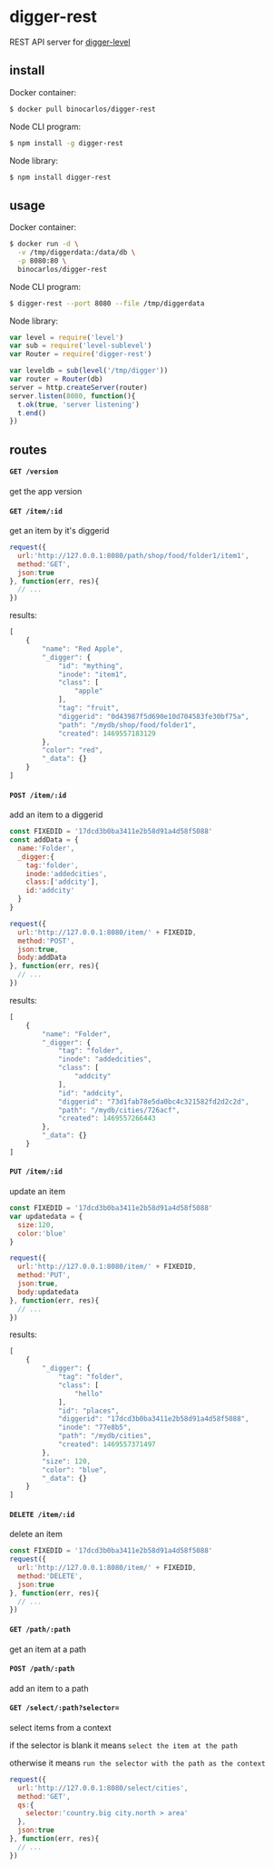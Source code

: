 # digger-rest

REST API server for [digger-level](https://github.com/diggerio/digger-level)

## install

Docker container:

```bash
$ docker pull binocarlos/digger-rest
```

Node CLI program:

```bash
$ npm install -g digger-rest
```

Node library:

```bash
$ npm install digger-rest
```

## usage

Docker container:

```bash
$ docker run -d \
  -v /tmp/diggerdata:/data/db \
  -p 8080:80 \
  binocarlos/digger-rest
```

Node CLI program:

```bash
$ digger-rest --port 8080 --file /tmp/diggerdata
```

Node library:

```javascript
var level = require('level')
var sub = require('level-sublevel')
var Router = require('digger-rest')

var leveldb = sub(level('/tmp/digger'))
var router = Router(db)
server = http.createServer(router)
server.listen(8080, function(){
  t.ok(true, 'server listening')
  t.end()
})
```

## routes

#### `GET /version`

get the app version

#### `GET /item/:id`

get an item by it's diggerid

```javascript
request({
  url:'http://127.0.0.1:8080/path/shop/food/folder1/item1',
  method:'GET',
  json:true
}, function(err, res){
  // ...
})
```

results:

```javascript
[
    {
        "name": "Red Apple",
        "_digger": {
            "id": "mything",
            "inode": "item1",
            "class": [
                "apple"
            ],
            "tag": "fruit",
            "diggerid": "0d43987f5d690e10d704583fe30bf75a",
            "path": "/mydb/shop/food/folder1",
            "created": 1469557183129
        },
        "color": "red",
        "_data": {}
    }
]
```

#### `POST /item/:id`

add an item to a diggerid

```javascript
const FIXEDID = '17dcd3b0ba3411e2b58d91a4d58f5088'
const addData = {
  name:'Folder',
  _digger:{
    tag:'folder',
    inode:'addedcities',
    class:['addcity'],
    id:'addcity'
  }
}

request({
  url:'http://127.0.0.1:8080/item/' + FIXEDID,
  method:'POST',
  json:true,
  body:addData
}, function(err, res){
  // ...
})
```

results:

```javascript
[
    {
        "name": "Folder",
        "_digger": {
            "tag": "folder",
            "inode": "addedcities",
            "class": [
                "addcity"
            ],
            "id": "addcity",
            "diggerid": "73d1fab78e5da0bc4c321582fd2d2c2d",
            "path": "/mydb/cities/726acf",
            "created": 1469557266443
        },
        "_data": {}
    }
]
```

#### `PUT /item/:id`

update an item

```javascript
const FIXEDID = '17dcd3b0ba3411e2b58d91a4d58f5088'
var updatedata = {
  size:120,
  color:'blue'
}

request({
  url:'http://127.0.0.1:8080/item/' + FIXEDID,
  method:'PUT',
  json:true,
  body:updatedata
}, function(err, res){
  // ...
})
```

results:

```javascript
[
    {
        "_digger": {
            "tag": "folder",
            "class": [
                "hello"
            ],
            "id": "places",
            "diggerid": "17dcd3b0ba3411e2b58d91a4d58f5088",
            "inode": "77e8b5",
            "path": "/mydb/cities",
            "created": 1469557371497
        },
        "size": 120,
        "color": "blue",
        "_data": {}
    }
]
```

#### `DELETE /item/:id`

delete an item

```javascript
const FIXEDID = '17dcd3b0ba3411e2b58d91a4d58f5088'
request({
  url:'http://127.0.0.1:8080/item/' + FIXEDID,
  method:'DELETE',
  json:true
}, function(err, res){
  // ...
})
```

#### `GET /path/:path`

get an item at a path

#### `POST /path/:path`

add an item to a path

#### `GET /select/:path?selector=`

select items from a context

if the selector is blank it means `select the item at the path`

otherwise it means `run the selector with the path as the context`

```javascript
request({
  url:'http://127.0.0.1:8080/select/cities',
  method:'GET',
  qs:{
    selector:'country.big city.north > area'
  },
  json:true
}, function(err, res){
  // ...
})
```